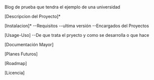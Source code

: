 Blog de prueba que tendra el ejemplo de una universidad

[Descripcion del Proyecto]*

[Instalacion]*
--Requisitos
--ultima versión
--Encargados del Proyectos


[Usage-Uso]
--De que trata el pryecto y como se desarrolla o que hace


[Documentación Mayor]


[Planes Futuros]

[Roadmap]

[Licencia]


